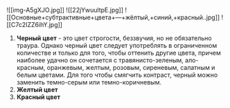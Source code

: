 ![[img-A5gXJO.jpg]]
![[22jYwuultpE.jpg]]
![[Основные+субтрактивные+цвета+—+жёлтый,+синий,+красный..jpg]]
![[C7c2IZZ6ihY.jpg]]

1. **Черный цвет** - это цвет строгости, беззвучия, но не обязательно траура. Однако черный цвет следует употреблять в ограниченном количестве и только для того, чтобы оттенить другие цвета, причем наиболее удачно он сочетается с травянисто-зеленым, ало-красным, оранжевым, желтым, розовым, сиреневым, салатным и белым цветами. Для того чтобы смягчить контраст, черный можно заменить темно-серым или темно-коричневым.
2. **Желтый цвет**
3. **Красный цвет**